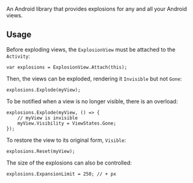 An Android library that provides explosions for any and all your Android views.

## Usage

Before exploding views, the `ExplosionView` must be attached to the `Activity`:

    var explosions = ExplosionView.Attach(this);
    
Then, the views can be exploded, rendering it `Invisible` but not `Gone`:

    explosions.Explode(myView);
    
To be notified when a view is no longer visible, there is an overload:

    explosions.Explode(myView, () => {
        // myView is invisible
        myView.Visibility = ViewStates.Gone;
    });
    
To restore the view to its original form, `Visible`:

    explosions.Reset(myView);

The size of the explosions can also be controlled:

    explosions.ExpansionLimit = 250; // + px